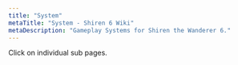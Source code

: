 ```yaml
---
title: "System"
metaTitle: "System - Shiren 6 Wiki"
metaDescription: "Gameplay Systems for Shiren the Wanderer 6."
---
```


Click on individual sub pages.
